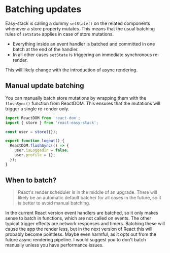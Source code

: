 # Batching updates

Easy-stack is calling a dummy `setState()` on the related components whenever a store property mutates. This means that the usual batching rules of `setState` applies in case of store mutations.

* Everything inside an event handler is batched and committed in one batch at the end of the handler.
* In all other cases `setState` is triggering an immediate synchronous re-render.

This will likely change with the introduction of async rendering.

## Manual update batching

You can manually batch store mutations by wrapping them with the `flushSync()` function from ReactDOM. This ensures that the mutations will trigger a single re-render only.

```js
import ReactDOM from 'react-dom';
import { store } from 'react-easy-stack';

const user = store({});

export function logout() {
  ReactDOM.flushSync(() => {
    user.isLoggedIn = false;
    user.profile = {};
  });
}
```

## When to batch?

> React's render scheduler is in the middle of an upgrade. There will likely be an automatic default batcher for all cases in the future, so it is better to avoid manual batching.

In the current React version event handlers are batched, so it only makes sense to batch in functions, which are not called on events. The other typical trigger effects are network responses and timers. Batching these will cause the app the render less, but in the next version of React this will probably become pointless. Maybe even harmful, as it opts out from the future async rendering pipeline. I would suggest you to don't batch manually unless you have performance issues.
